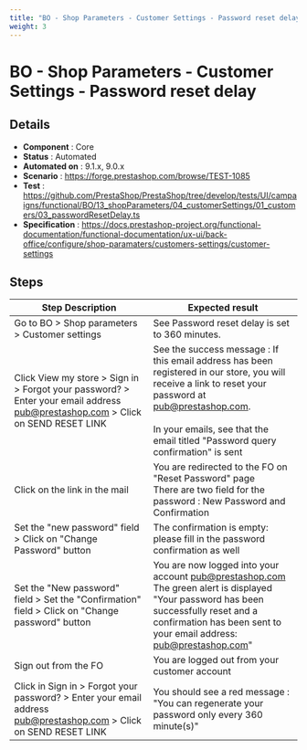 ```yaml
---
title: "BO - Shop Parameters - Customer Settings - Password reset delay"
weight: 3
---
```


# BO - Shop Parameters - Customer Settings - Password reset delay
## Details
* **Component** : Core
* **Status** : Automated
* **Automated on** : 9.1.x, 9.0.x
* **Scenario** : https://forge.prestashop.com/browse/TEST-1085
* **Test** : https://github.com/PrestaShop/PrestaShop/tree/develop/tests/UI/campaigns/functional/BO/13_shopParameters/04_customerSettings/01_customers/03_passwordResetDelay.ts
* **Specification** : https://docs.prestashop-project.org/functional-documentation/functional-documentation/ux-ui/back-office/configure/shop-paramaters/customers-settings/customer-settings

## Steps
| Step Description | Expected result |
| ----- | ----- |
| Go to BO > Shop parameters > Customer settings | See Password reset delay is set to 360 minutes. |
| Click View my store > Sign in > Forgot your password? > Enter your email address pub@prestashop.com > Click on SEND RESET LINK | See the success message : If this email address has been registered in our store, you will receive a link to reset your password at pub@prestashop.com.<br><br>In your emails, see that the email titled "Password query confirmation" is sent |
| Click on the link in the mail | You are redirected to the FO on "Reset Password" page<br>There are two field for the password : New Password and Confirmation |
| Set the "new password" field > Click on "Change Password" button | The confirmation is empty: please fill in the password confirmation as well |
| Set the "New password" field > Set the "Confirmation" field > Click on "Change password" button | You are now logged into your account pub@prestashop.com<br>The green alert is displayed "Your password has been successfully reset and a confirmation has been sent to your email address: pub@prestashop.com" |
| Sign out from the FO | You are logged out from your customer account |
| Click in Sign in > Forgot your password? > Enter your email address pub@prestashop.com > Click on SEND RESET LINK | You should see a red message : "You can regenerate your password only every 360 minute(s)" |
